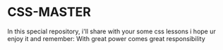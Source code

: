# CSS-MASTER
In this special repository, i'll share with your some css lessons i hope ur enjoy it and remember: With great power comes great responsibility
